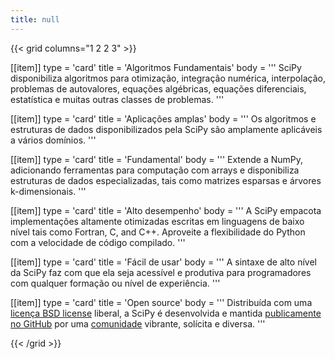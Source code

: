 ```yaml
---
title: null
---
```


{{< grid columns="1 2 2 3" >}}

[[item]]
type = 'card'
title = 'Algoritmos Fundamentais'
body = '''
SciPy disponibiliza algoritmos para otimização, integração numérica, interpolação, problemas de autovalores, equações algébricas, equações diferenciais, estatística e muitas outras classes de problemas.
'''

[[item]]
type = 'card'
title = 'Aplicações amplas'
body = '''
Os algoritmos e estruturas de dados disponibilizados pela SciPy são amplamente aplicáveis a vários domínios.
'''

[[item]]
type = 'card'
title = 'Fundamental'
body = '''
Extende a NumPy, adicionando ferramentas para computação com arrays e disponibiliza estruturas de dados especializadas, tais como matrizes esparsas e árvores k-dimensionais.
'''

[[item]]
type = 'card'
title = 'Alto desempenho'
body = '''
A SciPy empacota implementações altamente otimizadas escritas em linguagens de baixo nível tais como Fortran, C, and C++. Aproveite a flexibilidade do Python com a velocidade de código compilado.
'''

[[item]]
type = 'card'
title = 'Fácil de usar'
body = '''
A sintaxe de alto nível da SciPy faz com que ela seja acessível e produtiva para programadores com qualquer formação ou nível de experiência.
'''

[[item]]
type = 'card'
title = 'Open source'
body = '''
Distribuída com uma [licença BSD license](https://github.com/scipy/scipy/blob/main/LICENSE.txt) liberal, a SciPy é desenvolvida e mantida [publicamente no GitHub](https://github.com/scipy/scipy) por uma [comunidade](/community) vibrante, solícita e diversa.
'''

{{< /grid >}}
